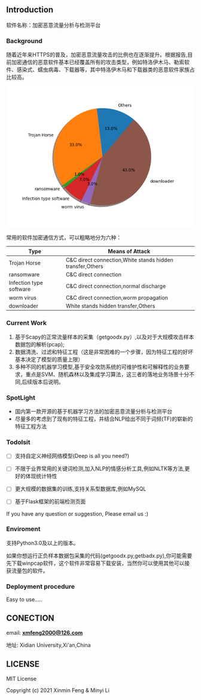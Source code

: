 Introduction
----------
软件名称：加密恶意流量分析与检测平台
### Background

随着近年来HTTPS的普及，加密恶意流量攻击的比例也在逐渐提升。根据报告,目前加密通信的恶意软件基本已经覆盖所有的攻击类型，例如特洛伊木马、勒索软件、感染式、蠕虫病毒、下载器等，其中特洛伊木马和下载器类的恶意软件家族占比较高。

 ![The proportion of malware](./Pictures/PieChart.png)

常用的软件加密通信方式，可以粗略地分为六种：

|Type|Means of Attack|
|-------|--------|
|Trojan Horse|C&C direct connection,White stands hidden transfer,Others|
|ransomware|C&C direct connection|
|Infection type software|C&C direct connection,normal discharge|
|worm virus|C&C direct connection,worm propagation|
|downloader|White stands hidden transfer,Others|

### Current Work

1. 基于Scapy的正常流量样本的采集（getgoodx.py）,以及对于大规模攻击样本数据包的解析(pcap);
2. 数据清洗、过滤和特征工程（这是非常困难的一个步骤，因为特征工程的好坏基本决定了模型的质量上限）
3. 多种不同的机器学习模型,基于安全攻防系统的可维护性和可解释性的业务要求，重点是SVM、随机森林以及集成学习算法，这三者的落地业务场景十分不同,后续版本后说明。

### SpotLight

- 国内第一款开源的基于机器学习方法的加密恶意流量分析与检测平台
- 尽量多的考虑到了现有的特征工程，并结合NLP给出不同于词频(TF)的崭新的特征工程方法

### Todolsit

- [ ]  支持自定义神经网络模型(Deep is all you need?)
- [ ]  不限于业界常用的关键词检测,加入NLP的情感分析工具,例如NLTK等方法,更好的体现统计特性
- [ ]  更大规模的数据集的训练,支持关系型数据库,例如MySQL
- [ ]  基于Flask框架的前端检测页面


If you have any question or suggestion, Please email us :)

### Enviroment


支持Python3.0及以上的版本。

如果你想运行正负样本数据包采集的代码(getgoodx.py,getbadx.py),你可能需要先下载winpcap软件，这个软件非常容易下载安装，当然你可以使用其他可以接获流量包的软件。

### Deployment procedure
 
Easy to use.....

CONECTION
-----------
email: **xmfeng2000@126.com**

地址: Xidian University,Xi'an,China


LICENSE
-------
MIT License

Copyright (c) 2021 Xinmin Feng & Minyi Li